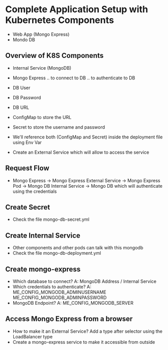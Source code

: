 # Complete Application Setup with Kubernetes Components

- Web App (Mongo Express)
- Mondo DB

## Overview of K8S Components

- Internal Service (MongoDB)
- Mongo Express .. to connect to DB .. to authenticate to DB

- DB User
- DB Password
- DB URL

- ConfigMap to store the URL
- Secret to store the username and password

- We'll reference both (ConfigMap and Secret) inside the deployment file using Env Var

- Create an External Service which will allow to access the service

## Request Flow

- Mongo Express -> Mongo Express External Service -> Mongo Express Pod -> Mongo DB Internal Service -> Mongo DB which will authenticate using the credentials

## Create Secret

- Check the file mongo-db-secret.yml

## Create Internal Service

- Other components and other pods can talk with this mongodb
- Check the file mongo-db-deployment.yml

## Create mongo-express

- Which database to connect? A: MongoDB Address / Internal Service
- Which credentials to authenticate? A: ME_CONFIG_MONGODB_ADMINUSERNAME ME_CONFIG_MONGODB_ADMINPASSWORD
- MongoDB Endpoint? A: ME_CONFIG_MONGODB_SERVER

## Access Mongo Express from a browser

- How to make it an External Service? Add a type after selector using the LoadBalancer type
- Create a mongo-express service to make it accessible from outside
